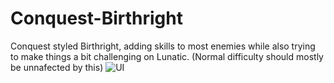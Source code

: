 # Conquest-Birthright
Conquest styled Birthright, adding skills to most enemies while also trying to make things a bit challenging on Lunatic. (Normal difficulty should mostly be unnafected by this)
![UI](http://i.imgur.com/n8n3o2t.png)
